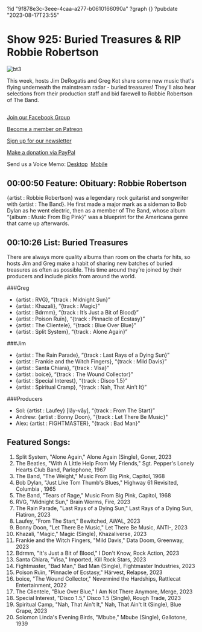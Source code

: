 ?id "9f878e3c-3eee-4caa-a277-b0610166090a"
?graph {}
?pubdate "2023-08-17T23:55"
# Show 925: Buried Treasures & RIP Robbie Robertson
![bt3](https://static.soundopinions.org/images/2023/bt3.png)

This week, hosts Jim DeRogatis and Greg Kot share some new music that's flying underneath the mainstream radar - buried treasures! They'll also hear selections from their production staff and bid farewell to Robbie Robertson of The Band.

## 

[Join our Facebook Group](https://bit.ly/3sivr9T)

[Become a member on Patreon](https://bit.ly/3slWZvc)

[Sign up for our newsletter](https://bit.ly/3eEvRnG)

[Make a donation via PayPal](https://bit.ly/3dmt9lU)

Send us a Voice Memo: [Desktop](bit.ly/2RyD5Ah)  [Mobile](sayhi.chat/soundops)



## 00:00:50 Feature: Obituary: Robbie Robertson

{artist : Robbie Robertson} was a legendary rock guitarist and songwriter with {artist : The Band}. He first made a major mark as a sideman to Bob Dylan as he went electric, then as a member of The Band, whose album “{album : Music From Big Pink}” was a blueprint for the Americana genre that came up afterwards. 


## 00:10:26 List: Buried Treasures

There are always more quality albums than room on the charts for hits, so hosts Jim and Greg make a habit of sharing new batches of buried treasures as often as possible. This time around they’re joined by their producers and include picks from around the world.


###Greg
- {artist : RVG}, “{track : Midnight Sun}”
- {artist : Khazali}, “{track : Magic}”
- {artist : Bdrmm}, “{track : It’s Just a Bit of Blood}”
- {artist : Poison Ruïn}, “{track : Pinnacle of Ecstasy}”
- {artist : The Clientele}, “{track : Blue Over Blue}”
- {artist : Split System}, “{track : Alone Again}”

###Jim
- {artist : The Rain Parade}, “{track : Last Rays of a Dying Sun}”
- {artist : Frankie and the Witch Fingers}, “{track : Mild Davis}”
- {artist : Santa Chiara}, “{track : Visa}”
- {artist : boice}, “{track : The Wound Collector}”
- {artist : Special Interest}, “{track : Disco 1.5}”
- {artist : Spiritual Cramp}, “{track : Nah, That Ain’t It}”


###Producers
- Sol: {artist : Laufey} [lāy-vāy], “{track : From The Start}”
- Andrew: {artist : Bonny Doon}, "{track : Let There Be Music}"
- Alex: {artist : FIGHTMASTER}, "{track : Bad Man}"

## Featured Songs:

1. Split System, "Alone Again," Alone Again (Single), Goner, 2023
2. The Beatles, "With A Little Help From My Friends," Sgt. Pepper's Lonely Hearts Club Band, Parlophone, 1967
3. The Band, "The Weight," Music From Big Pink, Capitol, 1968
4. Bob Dylan, "Just Like Tom Thumb's Blues," Highway 61 Revisited, Columbia , 1965
5. The Band, "Tears of Rage," Music From Big Pink, Capitol, 1968
6. RVG, "Midnight Sun," Brain Worms, Fire, 2023
7. The Rain Parade, "Last Rays of a Dying Sun," Last Rays of a Dying Sun, Flatiron, 2023
8. Laufey, "From The Start," Bewitched, AWAL, 2023
9. Bonny Doon, "Let There Be Music," Let There Be Music, ANTI-, 2023
10. Khazali, "Magic," Magic (Single), Khazaliverse, 2023
11. Frankie and the Witch Fingers, "Mild Davis," Data Doom, Greenway, 2023
12. Bdrmm, "It's Just a Bit of Blood," I Don't Know, Rock Action, 2023
13. Santa Chiara, "Visa," Imported, Kill Rock Stars, 2023
14. Fightmaster, "Bad Man," Bad Man (Single), Fightmaster Industries, 2023
15. Poison Ruïn, "Pinnacle of Ecstasy," Härvest, Relapse, 2023
16. boice, "The Wound Collector," Nevermind the Hardships, Rattlecat Entertainment, 2022
17. The Clientele, "Blue Over Blue," I Am Not There Anymore, Merge, 2023
18. Special Interest, "Disco 1.5," Disco 1.5 (Single), Rough Trade, 2023
19. Spiritual Camp, "Nah, That Ain't It," Nah, That Ain't It (Single), Blue Grape, 2023
20. Solomon Linda's Evening Birds, "Mbube," Mbube (Single), Gallotone, 1939